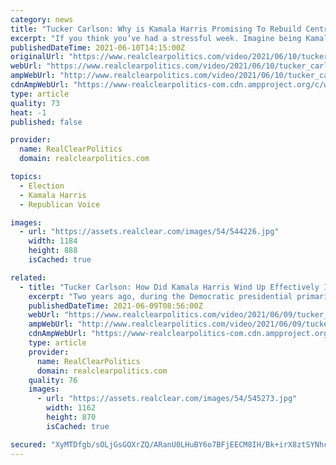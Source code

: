 ```yaml
---
category: news
title: "Tucker Carlson: Why is Kamala Harris Promising To Rebuild Central America, Rather Than America?"
excerpt: "If you think you’ve had a stressful week. Imagine being Kamala Harris. You take your first big trip south of the border, to what we used to call the \"developing world.\" You’re excited about it because you know,"
publishedDateTime: 2021-06-10T14:15:00Z
originalUrl: "https://www.realclearpolitics.com/video/2021/06/10/tucker_carlson_why_is_kamala_harris_promising_to_rebuild_central_america_rather_than_america.html"
webUrl: "https://www.realclearpolitics.com/video/2021/06/10/tucker_carlson_why_is_kamala_harris_promising_to_rebuild_central_america_rather_than_america.html"
ampWebUrl: "http://www.realclearpolitics.com/video/2021/06/10/tucker_carlson_why_is_kamala_harris_promising_to_rebuild_central_america_rather_than_america.amp.html"
cdnAmpWebUrl: "https://www-realclearpolitics-com.cdn.ampproject.org/c/www.realclearpolitics.com/video/2021/06/10/tucker_carlson_why_is_kamala_harris_promising_to_rebuild_central_america_rather_than_america.amp.html"
type: article
quality: 73
heat: -1
published: false

provider:
  name: RealClearPolitics
  domain: realclearpolitics.com

topics:
  - Election
  - Kamala Harris
  - Republican Voice

images:
  - url: "https://assets.realclear.com/images/54/544226.jpg"
    width: 1184
    height: 888
    isCached: true

related:
  - title: "Tucker Carlson: How Did Kamala Harris Wind Up Effectively In Charge Of The United States?"
    excerpt: "Two years ago, during the Democratic presidential primaries, Kamala Harris appeared on CNN to explain where she stood in the race. At that moment, Harris had just been memorably humiliated by Tulsi Gabbard of Hawaii during a televised debate,"
    publishedDateTime: 2021-06-09T08:56:00Z
    webUrl: "https://www.realclearpolitics.com/video/2021/06/09/tucker_carlson_how_did_kamala_harris_wind_up_effectively_in_charge_of_the_united_states.html"
    ampWebUrl: "http://www.realclearpolitics.com/video/2021/06/09/tucker_carlson_how_did_kamala_harris_wind_up_effectively_in_charge_of_the_united_states.amp.html"
    cdnAmpWebUrl: "https://www-realclearpolitics-com.cdn.ampproject.org/c/www.realclearpolitics.com/video/2021/06/09/tucker_carlson_how_did_kamala_harris_wind_up_effectively_in_charge_of_the_united_states.amp.html"
    type: article
    provider:
      name: RealClearPolitics
      domain: realclearpolitics.com
    quality: 76
    images:
      - url: "https://assets.realclear.com/images/54/545273.jpg"
        width: 1162
        height: 870
        isCached: true

secured: "XyMTDfgb/sOLjGsGOXrZQ/ARanU0LHuBY6o7BFjEECM8IH/Bk+irX8ztSYNhczOX0D2TKU79uIVG623T5meK6QYbWpiQK4GzM7ICvwsLGsQP9hjRDh7I5RBWTirxvnqQ/hvOlfmZVaR+6/MzlHxN6VLJpCMWA4kiXCQLszXavbhed4eYt02RWjc1/eKKStgcEqhGHRbO+zkxX4QKdKnQyJce9vSqsK7mv0AMuWTQ3VzK4POjlexP7K3Yk1+oFu0WDz1GRLpQlEHw/kvmIR18w2E9f3fY+pkaZb0QbxYg8YuLpe4QEkASSMuDo7x7H3mHrT7j8qi1VoWHkJETTeI3dmDGwqxIPWXUom3ifSxOUHo=;Omzn7SuECaogQuM2RAHfYA=="
---
```


